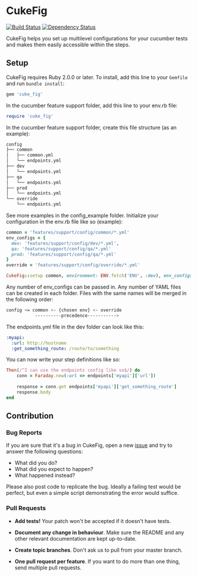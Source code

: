 # CukeFig

[![Build Status](https://secure.travis-ci.org/tekn0ir/cuke_fig.png)](http://travis-ci.org/tekn0ir/cuke_fig)
[![Dependency Status](https://gemnasium.com/tekn0ir/cuke_fig.png)](https://gemnasium.com/tekn0ir/cuke_fig)

CukeFig helps you set up multilevel configurations for your cucumber tests and makes
them easily accessible within the steps.

## Setup

CukeFig requires Ruby 2.0.0 or later. To install, add this line to your
`Gemfile` and run `bundle install`:

```ruby
gem 'cuke_fig'
```

In the cucumber feature support folder, add this line to your env.rb file:

```ruby
require 'cuke_fig'
```

In the cucumber feature support folder, create this file structure (as an example):

```bash
config
├── common
│   ├── common.yml
│   └── endpoints.yml
├── dev
│   └── endpoints.yml
├── qa
│   └── endpoints.yml
├── prod
│   └── endpoints.yml
└── override
    └── endpoints.yml
```

See more examples in the config_example folder. Initialize your configuration in the env.rb file like so (example):

```ruby
common = 'features/support/config/common/*.yml'
env_configs = {
  dev: 'features/support/config/dev/*.yml',
  qa: 'features/support/config/qa/*.yml'
  prod: 'features/support/config/qa/*.yml'
}
override = 'features/support/config/override/*.yml'

CukeFig::setup common, environment: ENV.fetch('ENV', :dev), env_configs: env_configs, override: override
```

Any number of env_configs can be passed in. Any number of YAML files can be created in each folder. 
Files with the same names will be merged in the following order:

```bash
config <= common <- {chosen env} <- override
           ----------precedence----------->
```

The endpoints.yml file in the dev folder can look like this:

```yaml
:myapi:
  :url: http://hostname
  :get_something_route: /route/to/something
```

You can now write your step definitions like so:

```ruby
Then(/^I can use the endpoints config like so$/) do
    conn = Faraday.new(:url => endpoints['myapi']['url'])
    
    response = conn.get endpoints['myapi']['get_something_route']
    response.body
end
```

## Contribution

### Bug Reports

If you are sure that it's a bug in CukeFig, open a new [issue] and try to
answer the following questions:

- What did you do?
- What did you expect to happen?
- What happened instead?

Please also post code to replicate the bug. Ideally a failing test would be
perfect, but even a simple script demonstrating the error would suffice.

### Pull Requests

- **Add tests!** Your patch won't be accepted if it doesn't have tests.

- **Document any change in behaviour**. Make sure the README and any other
  relevant documentation are kept up-to-date.

- **Create topic branches**. Don't ask us to pull from your master branch.

- **One pull request per feature**. If you want to do more than one thing, send
  multiple pull requests.

[issue]: https://github.com/tekn0ir/cuke_fig/issues
